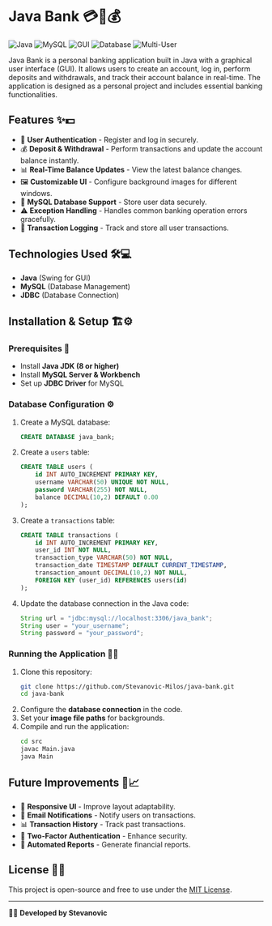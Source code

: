 # Java Bank 💳🏦💰

![Java](https://img.shields.io/badge/Java-ED8B00?style=for-the-badge&logo=openjdk&logoColor=white)
![MySQL](https://img.shields.io/badge/MySQL-4479A1?style=for-the-badge&logo=mysql&logoColor=white)
![GUI](https://img.shields.io/badge/GUI-Swing-blue?style=for-the-badge)
![Database](https://img.shields.io/badge/Database-SQL-important?style=for-the-badge)
![Multi-User](https://img.shields.io/badge/Multi--User-Support-orange?style=for-the-badge)

Java Bank is a personal banking application built in Java with a graphical user interface (GUI). It allows users to create an account, log in, perform deposits and withdrawals, and track their account balance in real-time. The application is designed as a personal project and includes essential banking functionalities.

## Features ✨💵

- 🔐 **User Authentication** - Register and log in securely.
- 💰 **Deposit & Withdrawal** - Perform transactions and update the account balance instantly.
- 📊 **Real-Time Balance Updates** - View the latest balance changes.
- 🖼 **Customizable UI** - Configure background images for different windows.
- 📂 **MySQL Database Support** - Store user data securely.
- ⚠️ **Exception Handling** - Handles common banking operation errors gracefully.
- 🔄 **Transaction Logging** - Track and store all user transactions.

## Technologies Used 🛠💻

- **Java** (Swing for GUI)
- **MySQL** (Database Management)
- **JDBC** (Database Connection)

## Installation & Setup 🏗⚙️

### Prerequisites 📌
- Install **Java JDK (8 or higher)**
- Install **MySQL Server & Workbench**
- Set up **JDBC Driver** for MySQL

### Database Configuration ⚙️
1. Create a MySQL database:
   ```sql
   CREATE DATABASE java_bank;
   ```
2. Create a `users` table:
   ```sql
   CREATE TABLE users (
       id INT AUTO_INCREMENT PRIMARY KEY,
       username VARCHAR(50) UNIQUE NOT NULL,
       password VARCHAR(255) NOT NULL,
       balance DECIMAL(10,2) DEFAULT 0.00
   );
   ```
3. Create a `transactions` table:
   ```sql
   CREATE TABLE transactions (
       id INT AUTO_INCREMENT PRIMARY KEY,
       user_id INT NOT NULL,
       transaction_type VARCHAR(50) NOT NULL,
       transaction_date TIMESTAMP DEFAULT CURRENT_TIMESTAMP,
       transaction_amount DECIMAL(10,2) NOT NULL,
       FOREIGN KEY (user_id) REFERENCES users(id)
   );
   ```
4. Update the database connection in the Java code:
   ```java
   String url = "jdbc:mysql://localhost:3306/java_bank";
   String user = "your_username";
   String password = "your_password";
   ```

### Running the Application 🚀💡
1. Clone this repository:
   ```bash
   git clone https://github.com/Stevanovic-Milos/java-bank.git
   cd java-bank
   ```
2. Configure the **database connection** in the code.
3. Set your **image file paths** for backgrounds.
4. Compile and run the application:
   ```bash
   cd src
   javac Main.java
   java Main
   ```

## Future Improvements 🚀📈
- 📱 **Responsive UI** - Improve layout adaptability.
- 📩 **Email Notifications** - Notify users on transactions.
- 📊 **Transaction History** - Track past transactions.
- 🔑 **Two-Factor Authentication** - Enhance security.
- 🔄 **Automated Reports** - Generate financial reports.

## License 📜✅
This project is open-source and free to use under the [MIT License](LICENSE).

---

👨‍💻 **Developed by Stevanovic**

